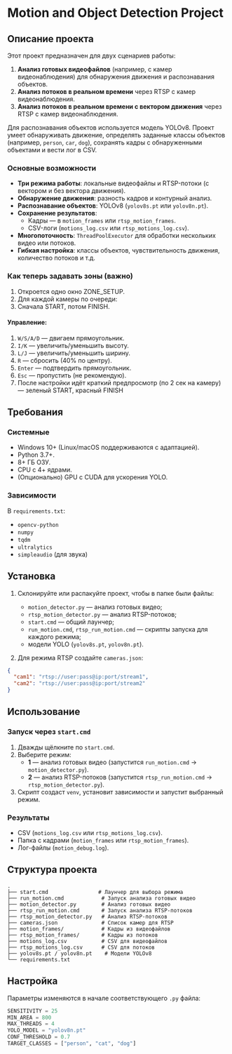 # Motion and Object Detection Project

## Описание проекта

Этот проект предназначен для двух сценариев работы:
1. **Анализ готовых видеофайлов** (например, с камер видеонаблюдения) для обнаружения движения и распознавания объектов.
2. **Анализ потоков в реальном времени** через RTSP с камер видеонаблюдения.
2. **Анализ потоков в реальном времени c вектором движения** через RTSP с камер видеонаблюдения.

Для распознавания объектов используется модель YOLOv8. Проект умеет обнаруживать движение, определять заданные классы объектов (например, `person`, `car`, `dog`), сохранять кадры с обнаруженными объектами и вести лог в CSV.

### Основные возможности
- **Три режима работы**: локальные видеофайлы и RTSP-потоки (с вектором и без вектора движения).
- **Обнаружение движения**: разность кадров и контурный анализ.
- **Распознавание объектов**: YOLOv8 (`yolov8s.pt` или `yolov8n.pt`).
- **Сохранение результатов**:
  - Кадры — в `motion_frames` или `rtsp_motion_frames`.
  - CSV-логи (`motions_log.csv` или `rtsp_motions_log.csv`).
- **Многопоточность**: `ThreadPoolExecutor` для обработки нескольких видео или потоков.
- **Гибкая настройка**: классы объектов, чувствительность движения, количество потоков и т.д.

### Как теперь задавать зоны (важно)

1. Откроется одно окно ZONE_SETUP.
2. Для каждой камеры по очереди:
3. Сначала START, потом FINISH.
#### Управление:
1. `W/S/A/D` — двигаем прямоугольник.
2. `I/K` — увеличить/уменьшить высоту.
3. `L/J` — увеличить/уменьшить ширину.
4. `R` — сбросить (40% по центру).
5. `Enter` — подтвердить прямоугольник.
6. `Esc` — пропустить (не рекомендую).
7. После настройки идёт краткий предпросмотр (по 2 сек на камеру) — зеленый START, красный FINISH


## Требования

### Системные
- Windows 10+ (Linux/macOS поддерживаются с адаптацией).
- Python 3.7+.
- 8+ ГБ ОЗУ.
- CPU с 4+ ядрами.
- (Опционально) GPU с CUDA для ускорения YOLO.

### Зависимости
В `requirements.txt`:
- `opencv-python`
- `numpy`
- `tqdm`
- `ultralytics`
- `simpleaudio` (для звука)

## Установка

1. Склонируйте или распакуйте проект, чтобы в папке были файлы:
   - `motion_detector.py` — анализ готовых видео;
   - `rtsp_motion_detector.py` — анализ RTSP-потоков;
   - `start.cmd` — общий лаунчер;
   - `run_motion.cmd`, `rtsp_run_motion.cmd` — скрипты запуска для каждого режима;
   - модели YOLO (`yolov8s.pt`, `yolov8n.pt`).

2. Для режима RTSP создайте `cameras.json`:
```json
{
  "cam1": "rtsp://user:pass@ip:port/stream1",
  "cam2": "rtsp://user:pass@ip:port/stream2"
}
```

## Использование

### Запуск через `start.cmd`
1. Дважды щёлкните по `start.cmd`.
2. Выберите режим:
   - **1** — анализ готовых видео (запустится `run_motion.cmd` → `motion_detector.py`).
   - **2** — анализ RTSP-потоков (запустится `rtsp_run_motion.cmd` → `rtsp_motion_detector.py`).
3. Скрипт создаст `venv`, установит зависимости и запустит выбранный режим.

### Результаты
- CSV (`motions_log.csv` или `rtsp_motions_log.csv`).
- Папка с кадрами (`motion_frames` или `rtsp_motion_frames`).
- Лог-файлы (`motion_debug.log`).

## Структура проекта
```
.
├── start.cmd                # Лаунчер для выбора режима
├── run_motion.cmd            # Запуск анализа готовых видео
├── motion_detector.py        # Анализ готовых видео
├── rtsp_run_motion.cmd       # Запуск анализа RTSP-потоков
├── rtsp_motion_detector.py   # Анализ RTSP-потоков
├── cameras.json              # Список камер для RTSP
├── motion_frames/            # Кадры из видеофайлов
├── rtsp_motion_frames/       # Кадры из потоков
├── motions_log.csv           # CSV для видеофайлов
├── rtsp_motions_log.csv      # CSV для потоков
├── yolov8s.pt / yolov8n.pt    # Модели YOLOv8
└── requirements.txt
```

## Настройка
Параметры изменяются в начале соответствующего `.py` файла:
```python
SENSITIVITY = 25
MIN_AREA = 800
MAX_THREADS = 4
YOLO_MODEL = "yolov8n.pt"
CONF_THRESHOLD = 0.7
TARGET_CLASSES = ["person", "cat", "dog"]
```
